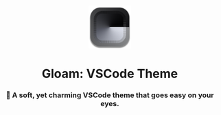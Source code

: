 <div align="center">

<img src="assets/icon.png" style="width: 100px">

# Gloam: VSCode Theme
### 🌃 A soft, yet charming VSCode theme that goes easy on your eyes.

</div>